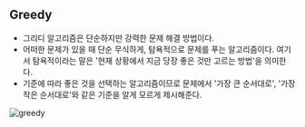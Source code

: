 ## Greedy

- 그리디 알고리즘은 단순하지만 강력한 문제 해결 방법이다.  
- 어떠한 문제가 있을 때 단순 무식하게, 탐욕적으로 문제를 푸는 알고리즘이다. 여기서 탐욕적이라는 말은 '현재
상황에서 지금 당장 좋은 것만 고르는 방법'을 의미한다.
- 기준에 따라 좋은 것을 선택하는 알고리즘이므로 문제에서 '가장 큰 순서대로', '가장 작은 순서대로'와 같은
기준을 알게 모르게 제시해준다.

![greedy](https://user-images.githubusercontent.com/62706198/127437996-6cde97ed-c33e-4336-9b83-a16f81dbd3cb.png)
